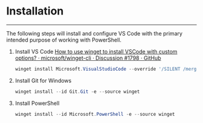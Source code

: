 # Installation

---
The following steps will install and configure VS Code with the primary intended purpose of working with PowerShell.

1. Install VS Code
    [How to use winget to install VSCode with custom options? · microsoft/winget-cli · Discussion #1798 · GitHub](https://github.com/microsoft/winget-cli/discussions/1798)

    ```powershell
    winget install Microsoft.VisualStudioCode --override '/SILENT /mergetasks="!runcode,addcontextmenufiles,addcontextmenufolders"' 
    ```

2. Install Git for Windows

    ```powershell
    winget install --id Git.Git -e --source winget
    ```

3. Install PowerShell

    ```powershell
    winget install --id Microsoft.PowerShell -e --source winget
    ```
